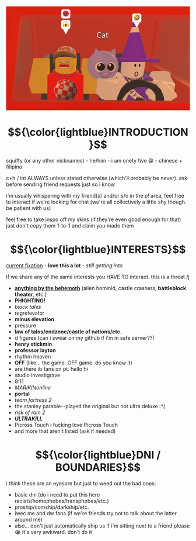 ![me and gang](meandgang.PNG)
# $${\color{lightblue}INTRODUCTION}$$
squiffy (or any other nicknames) - he/him - i am onety five 😁 - chinese + filipino

c+h / int ALWAYS unless stated otherwise (which'll probably be never). ask before sending friend requests just so i know

i'm usually whispering with my friend(s) and/or s/o in the p! area, feel free to interact if we're looking for chat (we're all collectively a little shy though. be patient with us)

feel free to take inspo off my skins (if they're even good enough for that) just don't copy them 1-to-1 and claim you made them
# $${\color{lightblue}INTERESTS}$$
<ins>current fixation</ins> - **love this a lot** - *still getting into*

if we share any of the same interests you HAVE TO interact. this is a threat /j
- **<ins>anything by the behemoth</ins>** (alien hominid, castle crashers, **battleblock theater**, etc.)
- **PHIGHTING!**
- *block tales* 
- regretevator
- **minus elevation**
- pressure
- **law of talos/endzone/castle of nations/etc.**
- d figures (can i swear on my github if i'm in safe server??)
- **henry stickmin**
- **professor layton**
- rhythm heaven
- **OFF** (like... the game. OFF game. do you know it)
- are there ib fans on pt. hello hi
- studio investigrave
- 8:11
- *MARIKINonline*
- **portal**
- *team fortress 2*
- the stanley parable--played the original but not ultra deluxe :^(
- *risk of rain 2*
- ***ULTRAKILL***
- Picross Touch i fucking love Picross Touch
- and more that aren't listed (ask if needed)
# $${\color{lightblue}DNI / BOUNDARIES}$$
i think these are an eyesore but just to weed out the bad ones:
- basic dni (do i need to put this here racists/homophobes/transphobes/etc.)
- proship/comship/darkship/etc.
- iwec me and dw fans (if we're friends try not to talk about the latter around me)
- also... don't just automatically ship us if i'm sitting next to a friend please 😭 it's very awkward. don't do it

